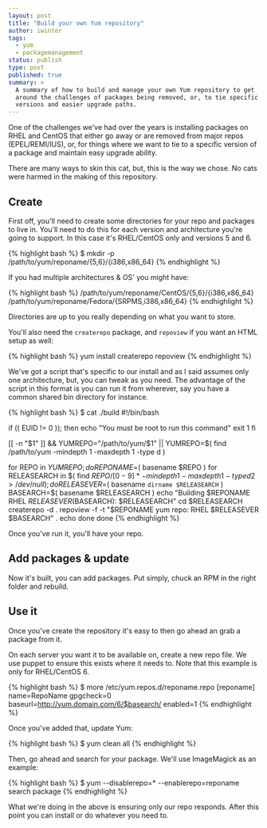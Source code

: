 ```yaml
---
layout: post
title: "Build your own Yum repository"
author: iwinter
tags:
  - yum
  - packagemanagement
status: publish
type: post
published: true
summary: >
  A summary of how to build and manage your own Yum repository to get
  around the challenges of packages being removed, or, to tie specific
  versions and easier upgrade paths.
---
```


One of the challenges we've had over the years is installing packages
on RHEL and CentOS that either go away or are removed from major
repos (EPEL/REMI/IUS), or, for things where we want to tie to a
specific version of a package and maintain easy upgrade ability.

There are many ways to skin this cat, but, this is the way we chose.
No cats were harmed in the making of this repository.

## Create

First off, you'll need to create some directories for your repo and 
packages to live in. You'll need to do this for each version and
architecture you're going to support. In this case it's RHEL/CentOS
only and versions 5 and 6.

{% highlight bash %}
$ mkdir -p /path/to/yum/reponame/{5,6}/{i386,x86_64}
{% endhighlight %}

If you had multiple architectures & OS' you might have:

{% highlight bash %}
/path/to/yum/reponame/CentOS/{5,6}/{i386,x86_64}
/path/to/yum/reponame/Fedora/{SRPMS,i386,x86_64}
{% endhighlight %}

Directories are up to you really depending on what you want to store.

You'll also need the `createrepo` package, and `repoview` if you want
an HTML setup as well:

{% highlight bash %}
yum install createrepo repoview
{% endhighlight %}

We've got a script that's specific to our install and as I said assumes
only one architecture, but, you can tweak as you need. The advantage of
the script in this format is you can run it from wherever, say you have
a common shared bin directory for instance.

{% highlight bash %}
$ cat ./build
#!/bin/bash

if (( EUID != 0 )); then
	echo "You must be root to run this command"
	exit 1
fi

[[ -n "$1" ]] && YUMREPO="/path/to/yum/$1" || YUMREPO=$( find /path/to/yum -mindepth 1 -maxdepth 1 -type d )

for REPO in $YUMREPO; do
	REPONAME=$( basename $REPO )
	for RELEASEARCH in $( find $REPO/[0-9]* -mindepth 1 -maxdepth 1 -type d 2> /dev/null ); do
		RELEASEVER=$( basename `dirname $RELEASEARCH` )
		BASEARCH=$( basename $RELEASEARCH )
		echo "Building $REPONAME RHEL $RELEASEVER ($BASEARCH): $RELEASEARCH"
		cd $RELEASEARCH
		createrepo -d .
		repoview -f -t "$REPONAME yum repo: RHEL $RELEASEVER $BASEARCH" .
		echo
	done
done
{% endhighlight %}

Once you've run it, you'll have your repo.

## Add packages & update

Now it's built, you can add packages. Put simply, chuck an RPM in the
right folder and rebuild.

## Use it

Once you've create the repository it's easy to then go ahead an grab a
package from it.

On each server you want it to be available on, create a new repo file.
We use puppet to ensure this exists where it needs to. Note that this
example is only for RHEL/CentOS 6.

{% highlight bash %}
$ more /etc/yum.repos.d/reponame.repo
[reponame]
name=RepoName
gpgcheck=0
baseurl=http://yum.domain.com/6/$basearch/
enabled=1
{% endhighlight %}

Once you've added that, update Yum:

{% highlight bash %}
$ yum clean all
{% endhighlight %}

Then, go ahead and search for your package. We'll use ImageMagick as an
example:

{% highlight bash %}
$ yum --disablerepo=* --enablerepo=reponame search package
{% endhighlight %}

What we're doing in the above is ensuring only our repo responds. After
this point you can install or do whatever you need to.
